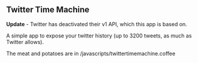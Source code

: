 ## Twitter Time Machine

**Update** - Twitter has deactivated their v1 API, which this app is based on.

A simple app to expose your twitter history (up to 3200 tweets, as much as Twitter allows).

The meat and potatoes are in /javascripts/twittertimemachine.coffee
